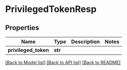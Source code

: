 # PrivilegedTokenResp

## Properties
Name | Type | Description | Notes
------------ | ------------- | ------------- | -------------
**privileged_token** | **str** |  | 

[[Back to Model list]](../README.md#documentation-for-models) [[Back to API list]](../README.md#documentation-for-api-endpoints) [[Back to README]](../README.md)


